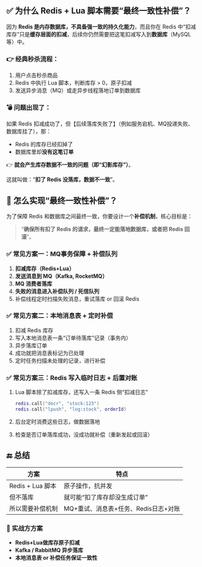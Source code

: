 ## ✅ 为什么 Redis + Lua 脚本需要“最终一致性补偿”？

因为 **Redis 是内存数据库，不具备强一致的持久化能力**，而且你在 Redis 中“扣减库存”只是**缓存层面的扣减**，后续你仍然需要把这笔扣减写入到**数据库**（MySQL 等）中。

### 👉 经典秒杀流程：

1. 用户点击秒杀商品
2. Redis 中执行 Lua 脚本，判断库存 > 0，原子扣减
3. 发送异步消息（MQ）或走异步线程落地订单到数据库

### 💣 问题出现了：

如果 Redis 扣减成功了，但【后续落库失败了】（例如服务宕机、MQ投递失败、数据库挂了），那：

* Redis 的库存已经扣掉了
* 数据库里却**没有这笔订单**

👉 **就会产生库存数据不一致的问题（即“幻影库存”）**。

这就叫做：“**扣了 Redis 没落库，数据不一致**”。

## 🔧 怎么实现“最终一致性补偿”？

为了保障 Redis 和数据库之间最终一致，你要设计一个**补偿机制**，核心目标是：

> “**确保所有扣了 Redis 的请求，最终一定能落地数据库，或者把 Redis 回滚**”。

### ✅ 常见方案一：**MQ事务保障 + 补偿队列**

1. **扣减库存（Redis+Lua）**
2. **发送消息到 MQ（Kafka, RocketMQ）**
3. **MQ 消费者落库**
4. **失败的消息进入补偿队列 / 死信队列**
5. 补偿线程定时扫描失败消息，重试落库 or 回滚 Redis

### ✅ 常见方案二：**本地消息表 + 定时补偿**

1. 扣减 Redis 库存
2. 写入本地消息表一条“订单待落库”记录（事务内）
3. 异步落库订单
4. 成功就把消息表标记为已处理
5. 定时任务扫描未处理的记录，进行补偿

### ✅ 常见方案三：**Redis 写入临时日志 + 后置对账**

1. Lua 脚本除了扣减库存，还写入一条 Redis 侧“扣减日志”

   ```lua
   redis.call("decr", "stock:123")
   redis.call("lpush", "log:stock", orderId)
   ```
2. 后台定时消费这些日志，做数据落地
3. 检查是否订单落库成功，没成功就补偿（重新发起或回滚）

## 🔚 总结

| 方案             | 特点                                 |
| ---------------- | ------------------------------------ |
| Redis + Lua 脚本 | 原子操作，抗并发                     |
| 但不落库         | 就可能“扣了库存却没生成订单”         |
| 所以需要补偿机制 | MQ+重试、消息表+任务、Redis日志+对账 |

### 🚀 实战方方案

* **Redis+Lua做库存原子扣减**
* **Kafka / RabbitMQ 异步落库**
* **本地消息表 or 补偿任务保证一致性**
